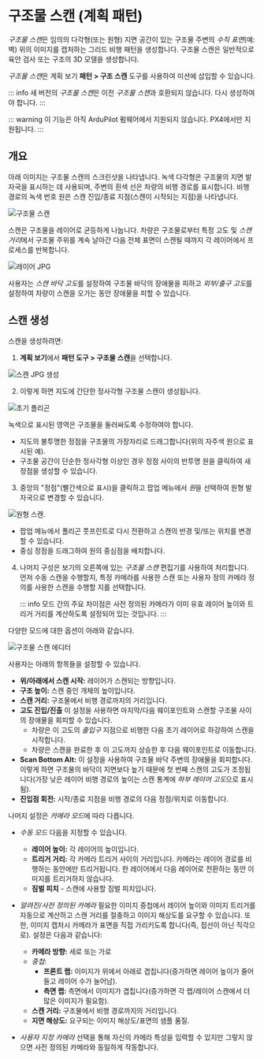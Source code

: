 # 구조물 스캔 (계획 패턴)

*구조물 스캔*은 임의의 다각형(또는 원형) 지면 공간이 있는 구조물 주변의 *수직 표면*(예: 벽) 위의 이미지를 캡처하는 그리드 비행 패턴을 생성합니다. 구조물 스캔은 일반적으로 육안 검사 또는 구조의 3D 모델을 생성합니다.

*구조물 스캔*은 계획 보기 **패턴 > 구조 스캔** 도구를 사용하여 미션에 삽입할 수 있습니다.

::: info
새 버전의 *구조물 스캔*은 이전 *구조물 스캔*과 호환되지 않습니다. 다시 생성하여야 합니다.
:::

::: warning
이 기능은 아직 ArduPilot 펌웨어에서 지원되지 않습니다. PX4에서만 지원됩니다.
:::

## 개요

아래 이미지는 구조물 스캔의 스크린샷을 나타냅니다. 녹색 다각형은 구조물의 지면 발자국을 표시하는 데 사용되며, 주변의 흰색 선은 차량의 비행 경로를 표시합니다. 비행 경로의 녹색 번호 원은 스캔 진입/종료 지점(스캔이 시작되는 지점)을 나타냅니다.

![구조물 스캔](../../../assets/plan/structure_scan_v2/StructureScan.jpg)

스캔은 구조물을 레이어로 균등하게 나눕니다. 차량은 구조물로부터 특정 고도 및 *스캔 거리*에서 구조물 주위를 계속 날아간 다음 전체 표면이 스캔될 때까지 각 레이어에서 프로세스를 반복합니다.

![레이어 JPG](../../../assets/plan/structure_scan_v2/layers.jpg)

사용자는 *스캔 바닥 고도*를 설정하여 구조물 바닥의 장애물을 피하고 *외부/출구 고도*를 설정하여 차량이 스캔을 오가는 동안 장애물을 피할 수 있습니다.

## 스캔 생성

스캔을 생성하려면:

1. **계획 보기**에서 **패턴 도구 > 구조물 스캔**을 선택합니다.
  
  ![스캔 JPG 생성](../../../assets/plan/structure_scan_v2/create_scan.jpg)

2. 이렇게 하면 지도에 간단한 정사각형 구조물 스캔이 생성됩니다.
  
  ![초기 폴리곤](../../../assets/plan/structure_scan_v2/initial_polygon_scan.jpg)
  
  녹색으로 표시된 영역은 구조물을 둘러싸도록 수정하여야 합니다.
  
  - 지도의 불투명한 정점을 구조물의 가장자리로 드래그합니다(위의 자주색 원으로 표시된 예). 
  - 구조물 공간이 단순한 정사각형 이상인 경우 정점 사이의 반투명 원을 클릭하여 새 정점을 생성할 수 있습니다.

3. 중앙의 "정점"(빨간색으로 표시)을 클릭하고 팝업 메뉴에서 *원*을 선택하여 원형 발자국으로 변경할 수 있습니다.
  
  ![원형 스캔](../../../assets/plan/structure_scan_v2/circle_scan.jpg).
  
  - 팝업 메뉴에서 폴리곤 풋프린트로 다시 전환하고 스캔의 반경 및/또는 위치를 변경할 수 있습니다.
  - 중심 정점을 드래그하여 원의 중심점을 배치합니다. 

4. 나머지 구성은 보기의 오른쪽에 있는 *구조물 스캔* 편집기를 사용하여 처리합니다. 먼저 수동 스캔을 수행할지, 특정 카메라를 사용한 스캔 또는 사용자 정의 카메라 정의를 사용한 스캔을 수행할 지를 선택합니다.
  
   ::: info
   모드 간의 주요 차이점은 사전 정의된 카메라가 이미 유효 레이어 높이와 트리거 거리를 계산하도록 설정되어 있는 것입니다.
   :::


  다양한 모드에 대한 옵션이 아래와 같습니다.
  
  ![구조물 스캔 에디터](../../../assets/plan/structure_scan_v2/editor_options.jpg)

사용자는 아래의 항목들을 설정할 수 있습니다.

- **위/아래에서 스캔 시작:** 레이어가 스캔되는 방향입니다.
- **구조 높이:** 스캔 중인 개체의 높이입니다.
- **스캔 거리:** 구조물에서 비행 경로까지의 거리입니다.
- **고도 진입/진출** 이 설정을 사용하면 마지막/다음 웨이포인트와 스캔할 구조물 사이의 장애물을 회피할 수 있습니다. 
  - 차량은 이 고도의 *출입구* 지점으로 비행한 다음 초기 레이어로 하강하여 스캔을 시작합니다. 
  - 차량은 스캔을 완료한 후 이 고도까지 상승한 후 다음 웨이포인트로 이동합니다.
- **Scan Bottom Alt:** 이 설정을 사용하여 구조물 바닥 주변의 장애물을 회피합니다. 이렇게 하면 구조물의 바닥이 지면보다 높기 때문에 첫 번째 스캔의 고도가 조정됩니다(가장 낮은 레이어 비행 경로의 높이는 스캔 통계에 *하부 레이어 고도*으로 표시됨).
- **진입점 회전:** 시작/종료 지점을 비행 경로의 다음 정점/위치로 이동합니다.

나머지 설정은 *카메라 모드*에 따라 다릅니다.

- *수동 모드* 다음을 지정할 수 있습니다. 
  - **레이어 높이:** 각 레이어의 높이입니다.
  - **트리거 거리:** 각 카메라 트리거 사이의 거리입니다. 카메라는 레이어 경로를 비행하는 동안에만 트리거됩니다. 한 레이어에서 다음 레이어로 전환하는 동안 이미지를 트리거하지 않습니다.
  - **짐벌 피치** - 스캔에 사용할 짐벌 피치입니다.

- *알려진/사전 정의된 카메라* 필요한 이미지 중첩에서 레이어 높이와 이미지 트리거를 자동으로 계산하고 스캔 거리를 절충하고 이미지 해상도를 요구할 수 있습니다. 또한, 이미지 캡처시 카메라가 표면을 직접 가리키도록 합니다(즉, 접선이 아닌 직각으로). 설정은 다음과 같습니다:
  
  - **카메라 방향:** 세로 또는 가로
  - *중첩*: 
    - **프론트 랩:** 이미지가 위에서 아래로 겹칩니다(증가하면 레이어 높이가 줄어들고 레이어 수가 늘어남).
    - **측면 랩:** 측면에서 이미지가 겹칩니다(증가하면 각 랩/레이어 스캔에서 더 많은 이미지가 필요함).
  - **스캔 거리:** 구조물에서 비행 경로까지의 거리입니다.
  - **지면 해상도:** 요구되는 이미지 해상도/표면의 샘플 품질.

- *사용자 지정 카메라* 선택을 통해 자신의 카메라 특성을 입력할 수 있지만 그렇지 않으면 사전 정의된 카메라와 동일하게 작동합니다.
